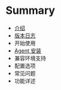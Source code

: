 # Summary

* [介绍](README.md)
* [版本日志](版本日志.md)
* 开始使用
* [Agent 安装](Java.md)
* 兼容环境支持
* 配置选项
* 常见问题
* 功能详述

